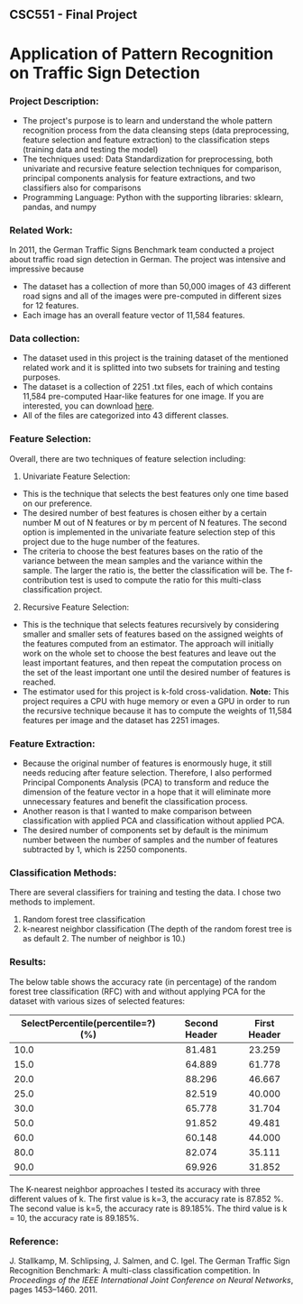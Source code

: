 ## CSC551 - Final Project 
# Application of Pattern Recognition on Traffic Sign Detection

### Project Description:
* The project's purpose is to learn and understand the whole pattern recognition process from the data cleansing steps (data preprocessing, feature selection and feature extraction) to the classification steps (training data and testing the model)
* The techniques used: Data Standardization for preprocessing, both univariate and recursive feature selection techniques for comparison, principal components analysis for feature extractions, and two classifiers also for comparisons
* Programming Language: Python with the supporting libraries: sklearn, pandas, and numpy
### Related Work:
In 2011, the German Traffic Signs Benchmark team conducted a project about traffic road sign detection in German. The project was intensive and impressive because 
* The dataset has a collection of more than 50,000 images of 43 different road signs and all of the images were pre-computed in different sizes for 12 features. 
* Each image has an overall feature vector of 11,584 features.
### Data collection:
- The dataset used in this project is the training dataset of the mentioned related work and it is splitted into two subsets for training and testing purposes. 
- The dataset is a collection of 2251 .txt files, each of which contains 11,584 pre-computed Haar-like features for one image. If you are interested, you can download [here](http://benchmark.ini.rub.de/?section=gtsrb&subsection=dataset#Pre-calculated_feature).
- All of the files are categorized into 43 different classes.
### Feature Selection:
Overall, there are two techniques of feature selection including:
1. Univariate Feature Selection:
- This is the technique that selects the best features only one time based on our preference.
- The desired number of best features is chosen either by a certain number M out of N features or by m percent of N features. The second option is implemented in the univariate feature selection step of this project due to the huge number of the features.
- The criteria to choose the best features bases on the ratio of the variance between the mean samples and the variance within the sample. The larger the ratio is, the better the classification will be. The f-contribution test is used to compute the ratio for this multi-class classification project.
2. Recursive Feature Selection:
- This is the technique that selects features recursively by considering smaller and smaller sets of features based on the assigned weights of the features computed from an estimator. The approach will initially work on the whole set to choose the best features and leave out the least important features, and then repeat the computation process on the set of the least important one until the desired number of features is reached. 
- The estimator used for this project is k-fold cross-validation.
**Note:** This project requires a CPU with huge memory or even a GPU in order to run the recursive technique because it has to compute the weights of 11,584 features per image and the dataset has 2251 images.
### Feature Extraction:
- Because the original number of features is enormously huge, it still needs reducing after feature selection. Therefore, I also performed Principal Components Analysis (PCA) to transform and reduce the dimension of the feature vector in a hope that it will eliminate more unnecessary features and benefit the classification process. 
- Another reason is that I wanted to make comparison between classification with applied PCA and classification without applied PCA. 
- The desired number of components set by default is the minimum number between the number of samples and the number of features subtracted by 1, which is 2250 components. 
### Classification Methods:
There are several classifiers for training and testing the data. I chose two methods to implement. 
1.  Random forest tree classification 
2.  k-nearest neighbor classification (The depth of the random forest tree is as default 2. The number of neighbor is 10.)
### Results:
The below table shows the accuracy rate (in percentage) of the random forest tree classification (RFC) with and without applying PCA for the dataset with various sizes of selected features:

SelectPercentile(percentile=?) (%) | Second Header | First Header 
---------------------------------- | :-------------: | :-------------:
10.0 | 81.481 | 23.259 
15.0 | 64.889 | 61.778
20.0 | 88.296 | 46.667
25.0 | 82.519 | 40.000
30.0 | 65.778 | 31.704
50.0 | 91.852 | 49.481
60.0 | 60.148 | 44.000
80.0 | 82.074 | 35.111
90.0 | 69.926 | 31.852

The K-nearest neighbor approaches I tested its accuracy with three different values of k. The first value is k=3, the accuracy rate is 87.852 %. The second value is k=5, the accuracy rate is 89.185%. The third value is k = 10, the accuracy rate is 89.185%.
### Reference:
J. Stallkamp, M. Schlipsing, J. Salmen, and C. Igel. The German Traffic Sign Recognition Benchmark: A multi-class classification competition. In _Proceedings of the IEEE International Joint Conference on Neural Networks_, pages 1453–1460. 2011. 
